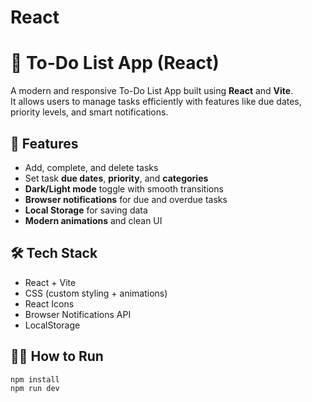 # React
# 📝 To-Do List App (React)

A modern and responsive To-Do List App built using **React** and **Vite**.  
It allows users to manage tasks efficiently with features like due dates, priority levels, and smart notifications.

## 🚀 Features
- Add, complete, and delete tasks
- Set task **due dates**, **priority**, and **categories**
- **Dark/Light mode** toggle with smooth transitions
- **Browser notifications** for due and overdue tasks
- **Local Storage** for saving data
- **Modern animations** and clean UI

## 🛠️ Tech Stack
- React + Vite
- CSS (custom styling + animations)
- React Icons
- Browser Notifications API
- LocalStorage

## 🧑‍💻 How to Run
```bash
npm install
npm run dev
